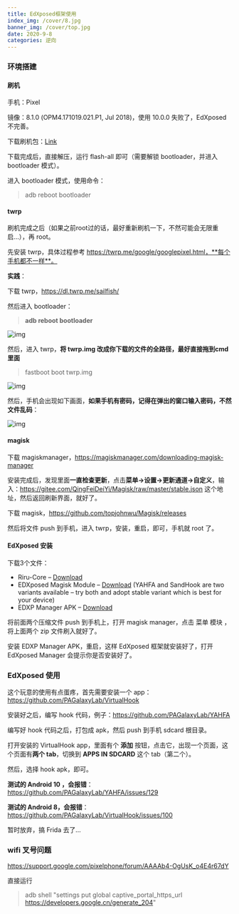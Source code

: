 ```yaml
---
title: EdXposed框架使用
index_img: /cover/8.jpg
banner_img: /cover/top.jpg
date: 2020-9-8
categories: 逆向
---
```


### 环境搭建

#### 刷机

手机：Pixel

镜像：8.1.0 (OPM4.171019.021.P1, Jul 2018)，使用 10.0.0 失败了，EdXposed 不完善。

下载刷机包：[Link](https://dl.google.com/dl/android/aosp/sailfish-opm4.171019.021.p1-factory-0bcf4315.zip)

下载完成后，直接解压，运行 flash-all 即可（需要解锁 bootloader，并进入 bootloader 模式）。

进入 bootloader 模式，使用命令：

> adb reboot bootloader



#### twrp

刷机完成之后（如果之前root过的话，最好重新刷机一下，不然可能会无限重启...），再 root。

先安装 twrp，具体过程参考 https://twrp.me/google/googlepixel.html，**每个手机都不一样**。

**实践**：

下载 twrp，https://dl.twrp.me/sailfish/

然后进入 bootloader：

> **adb reboot bootloader**

![img](https://www.online-tech-tips.com/wp-content/uploads/2020/01/adb-reboot-bootloader.png.webp)

然后，进入 twrp，**将 twrp.img 改成你下载的文件的全路径，最好直接拖到cmd里面**

> fastboot boot twrp.img

![img](https://www.online-tech-tips.com/wp-content/uploads/2020/01/boot-twrp.png.webp)

然后，手机会出现如下画面，**如果手机有密码，记得在弹出的窗口输入密码，不然文件乱码**：

![img](https://www.online-tech-tips.com/wp-content/uploads/2020/01/install-zip-from-recovery-1.png.webp)



#### magisk

下载 magiskmanager，https://magiskmanager.com/downloading-magisk-manager

安装完成后，发现里面**一直检查更新**，点击**菜单->设置->更新通道->自定义**，输入：https://gitee.com/QingFeiDeiYi/Magisk/raw/master/stable.json 这个地址，然后返回刷新界面，就好了。

下载 magisk，https://github.com/topjohnwu/Magisk/releases

然后将文件 push 到手机，进入 twrp，安装，重启，即可，手机就 root 了。



#### EdXposed 安装

下载3个文件：

- Riru-Core – [Download](https://github.com/RikkaApps/Riru/releases)
- EDXposed Magisk Module – [Download](https://github.com/ElderDrivers/EdXposed/releases) (YAHFA and SandHook are two variants available – try both and adopt stable variant which is best for your device)
- EDXP Manager APK – [Download](https://github.com/ElderDrivers/EdXposedManager/releases)

将前面两个压缩文件 push 到手机上，打开  magisk manager，点击 菜单 模块 ，将上面两个 zip 文件刷入就好了。

安装 EDXP Manager APK，重启，这样 EdXposed 框架就安装好了，打开 EdXposed Manager 会提示你是否安装好了。








### EdXposed 使用

这个玩意的使用有点蛋疼，首先需要安装一个 app：https://github.com/PAGalaxyLab/VirtualHook

安装好之后，编写 hook 代码，例子：https://github.com/PAGalaxyLab/YAHFA

编写好 hook 代码之后，打包成 apk，然后 push 到手机 sdcard 根目录。

打开安装的 VirtualHook app，里面有个 **添加** 按钮，点击它，出现一个页面，这个页面有**两个 tab**，切换到 **APPS IN SDCARD** 这个 tab（第二个）。

然后，选择 hook apk，即可。

**测试的 Android 10 ，会报错**：https://github.com/PAGalaxyLab/YAHFA/issues/129

**测试的 Android 8，会报错**：https://github.com/PAGalaxyLab/VirtualHook/issues/100

暂时放弃，搞 Frida 去了...



### wifi 叉号问题

https://support.google.com/pixelphone/forum/AAAAb4-OgUsK_o4E4r67dY

直接运行

> adb shell "settings put global captive_portal_https_url https://developers.google.cn/generate_204"
